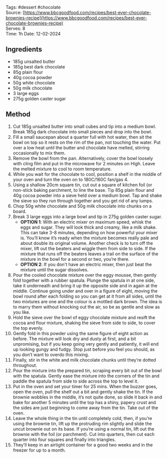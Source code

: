 Tags: #dessert #chocolate  
Source: [https://www.bbcgoodfood.com/recipes/best-ever-chocolate-brownies-recipe](https://www.bbcgoodfood.com/recipes/best-ever-chocolate-brownies-recipe)  
Serves: 8  
Time: 1h
Date: 12-02-2024  

## Ingredients

- 185g unsalted butter
- 185g best dark chocolate
- 85g plain flour
- 40g cocoa powder
- 50g white chocolate
- 50g milk chocolate
- 3 large eggs
- 275g golden caster sugar
## Method

1.  Cut 185g unsalted butter into small cubes and tip into a medium bowl. Break 185g dark chocolate into small pieces and drop into the bowl.
2. Fill a small saucepan about a quarter full with hot water, then sit the bowl on top so it rests on the rim of the pan, not touching the water. Put over a low heat until the butter and chocolate have melted, stirring occasionally to mix them.
3. Remove the bowl from the pan. Alternatively, cover the bowl loosely with cling film and put in the microwave for 2 minutes on High. Leave the melted mixture to cool to room temperature.
4. While you wait for the chocolate to cool, position a shelf in the middle of your oven and turn the oven on to 180C/160C fan/gas 4. 
5. Using a shallow 20cm square tin, cut out a square of kitchen foil (or non-stick baking parchment, to line the base. Tip 85g plain flour and 40g cocoa powder into a sieve held over a medium bowl. Tap and shake the sieve so they run through together and you get rid of any lumps.
6. Chop 50g white chocolate and 50g milk chocolate into chunks on a board. 
7. Break 3 large eggs into a large bowl and tip in 275g golden caster sugar. 
	- **OPTION 1**: With an electric mixer on maximum speed, whisk the eggs and sugar. They will look thick and creamy, like a milk shake. This can take 3-8 minutes, depending on how powerful your mixer is. You’ll know it’s ready when the mixture becomes really pale and about double its original volume. Another check is to turn off the mixer, lift out the beaters and wiggle them from side to side. If the mixture that runs off the beaters leaves a trail on the surface of the mixture in the bowl for a second or two, you’re there.
	- **OPTION 2**: If you don't have an electric mixer, then just beat the mixture until the sugar dissolves.
8. Pour the cooled chocolate mixture over the eggy mousse, then gently fold together with a rubber spatula. Plunge the spatula in at one side, take it underneath and bring it up the opposite side and in again at the middle. Continue going under and over in a figure of eight, moving the bowl round after each folding so you can get at it from all sides, until the two mixtures are one and the colour is a mottled dark brown. The idea is to marry them without knocking out the air, so be as gentle and slow as you like.
9. Hold the sieve over the bowl of eggy chocolate mixture and resift the cocoa and flour mixture, shaking the sieve from side to side, to cover the top evenly.
10. Gently fold in this powder using the same figure of eight action as before. The mixture will look dry and dusty at first, and a bit unpromising, but if you keep going very gently and patiently, it will end up looking gungy and fudgy. Stop just before you feel you should, as you don’t want to overdo this mixing.
11. Finally, stir in the white and milk chocolate chunks until they’re dotted throughout.
12. Pour the mixture into the prepared tin, scraping every bit out of the bowl with the spatula. Gently ease the mixture into the corners of the tin and paddle the spatula from side to side across the top to level it.
13. Put in the oven and set your timer for 25 mins. When the buzzer goes, open the oven, pull the shelf out a bit and gently shake the tin. If the brownie wobbles in the middle, it’s not quite done, so slide it back in and bake for another 5 minutes until the top has a shiny, papery crust and the sides are just beginning to come away from the tin. Take out of the oven.
14. Leave the whole thing in the tin until completely cold, then, if you’re using the brownie tin, lift up the protruding rim slightly and slide the uncut brownie out on its base. If you’re using a normal tin, lift out the brownie with the foil (or parchment). Cut into quarters, then cut each quarter into four squares and finally into triangles.
15. They’ll keep in an airtight container for a good two weeks and in the freezer for up to a month.